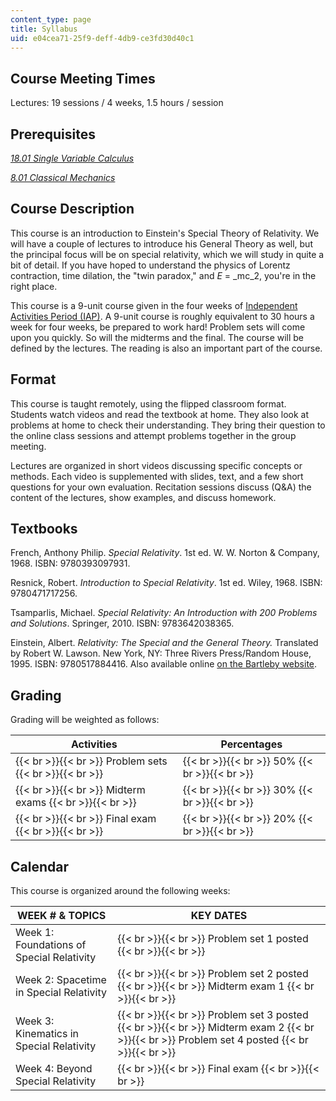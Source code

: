 ```yaml
---
content_type: page
title: Syllabus
uid: e04cea71-25f9-deff-4db9-ce3fd30d40c1
---
```


Course Meeting Times
--------------------

Lectures: 19 sessions / 4 weeks, 1.5 hours / session

Prerequisites
-------------

[_18.01 Single Variable Calculus_](/courses/18-01sc-single-variable-calculus-fall-2010/)

[_8.01 Classical Mechanics_](/courses/8-01sc-classical-mechanics-fall-2016/)

Course Description
------------------

This course is an introduction to Einstein's Special Theory of Relativity. We will have a couple of lectures to introduce his General Theory as well, but the principal focus will be on special relativity, which we will study in quite a bit of detail. If you have hoped to understand the physics of Lorentz contraction, time dilation, the "twin paradox," and _E_ = _mc_2, you're in the right place.

This course is a 9-unit course given in the four weeks of [Independent Activities Period (IAP)](https://web.mit.edu/iap/). A 9-unit course is roughly equivalent to 30 hours a week for four weeks, be prepared to work hard! Problem sets will come upon you quickly. So will the midterms and the final. The course will be defined by the lectures. The reading is also an important part of the course.

Format
------

This course is taught remotely, using the flipped classroom format. Students watch videos and read the textbook at home. They also look at problems at home to check their understanding. They bring their question to the online class sessions and attempt problems together in the group meeting.

Lectures are organized in short videos discussing specific concepts or methods. Each video is supplemented with slides, text, and a few short questions for your own evaluation. Recitation sessions discuss (Q&A) the content of the lectures, show examples, and discuss homework.

Textbooks
---------

French, Anthony Philip. _Special Relativity_. 1st ed. W. W. Norton & Company, 1968. ISBN: 9780393097931.

Resnick, Robert. _Introduction to Special Relativity_. 1st ed. Wiley, 1968. ISBN: 9780471717256.

Tsamparlis, Michael. _Special Relativity: An Introduction with 200 Problems and Solutions_. Springer, 2010. ISBN: 9783642038365.

Einstein, Albert. _Relativity: The Special and the General Theory._ Translated by Robert W. Lawson. New York, NY: Three Rivers Press/Random House, 1995. ISBN: 9780517884416. Also available online [on the Bartleby website](http://www.bartleby.com/173/).

Grading
-------

Grading will be weighted as follows:

| Activities | Percentages |
| --- | --- |
|  {{< br >}}{{< br >}} Problem sets {{< br >}}{{< br >}}  |  {{< br >}}{{< br >}} 50% {{< br >}}{{< br >}}  |
|  {{< br >}}{{< br >}} Midterm exams {{< br >}}{{< br >}}  |  {{< br >}}{{< br >}} 30% {{< br >}}{{< br >}}  |
|  {{< br >}}{{< br >}} Final exam {{< br >}}{{< br >}}  |  {{< br >}}{{< br >}} 20% {{< br >}}{{< br >}}  

Calendar
--------

This course is organized around the following weeks:

| WEEK # & TOPICS | KEY DATES |
| --- | --- |
| Week 1: Foundations of Special Relativity |  {{< br >}}{{< br >}} Problem set 1 posted {{< br >}}{{< br >}}  |
| Week 2: Spacetime in Special Relativity |  {{< br >}}{{< br >}} Problem set 2 posted {{< br >}}{{< br >}} Midterm exam 1 {{< br >}}{{< br >}}  |
| Week 3: Kinematics in Special Relativity |  {{< br >}}{{< br >}} Problem set 3 posted {{< br >}}{{< br >}} Midterm exam 2 {{< br >}}{{< br >}} Problem set 4 posted {{< br >}}{{< br >}}  |
| Week 4: Beyond Special Relativity |  {{< br >}}{{< br >}} Final exam {{< br >}}{{< br >}}